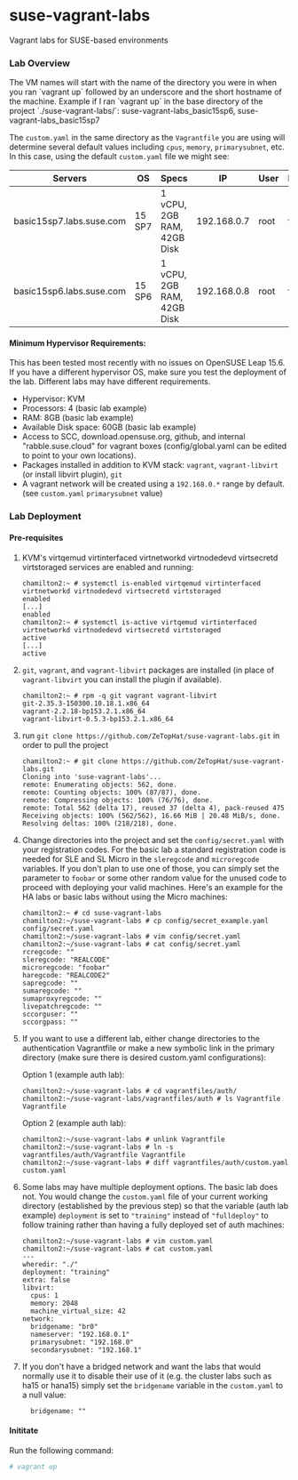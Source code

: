 # suse-vagrant-labs
Vagrant labs for SUSE-based environments

### Lab Overview

<p class="callout info">The VM names will start with the name of the directory you were in when you ran `vagrant up` followed by an underscore and the short hostname of the machine. Example if I ran `vagrant up` in the base directory of the project `./suse-vagrant-labs/`: suse-vagrant-labs_basic15sp6, suse-vagrant-labs_basic15sp7</p>

The `custom.yaml` in the same directory as the `Vagrantfile` you are using will determine several default values including `cpus`, `memory`, `primarysubnet`, etc. In this case, using the default `custom.yaml` file we might see:

|Servers|OS|Specs|IP|User|Password|
|---|---|---|---|---|---|
|basic15sp7.labs.suse.com|15 SP7|1 vCPU, 2GB RAM, 42GB Disk|192.168.0.7|root|vagrant|
|basic15sp6.labs.suse.com|15 SP6|1 vCPU, 2GB RAM, 42GB Disk|192.168.0.8|root|vagrant|


#### Minimum Hypervisor Requirements:

<p class="callout info">This has been tested most recently with no issues on OpenSUSE Leap 15.6. If you have a different hypervisor OS, make sure you test the deployment of the lab. Different labs may have different requirements.</p>

- Hypervisor: KVM
- Processors: 4 (basic lab example)
- RAM: 8GB (basic lab example)
- Available Disk space: 60GB (basic lab example)
- Access to SCC, download.opensuse.org, github, and internal "rabble.suse.cloud" for vagrant boxes (config/global.yaml can be edited to point to your own locations).
- Packages installed in addition to KVM stack: `vagrant`, `vagrant-libvirt` (or install libvirt plugin), `git`
- A vagrant network will be created using a `192.168.0.*` range by default. (see `custom.yaml` `primarysubnet` value)

### Lab Deployment

#### Pre-requisites

1. KVM's virtqemud virtinterfaced virtnetworkd virtnodedevd virtsecretd virtstoraged services are enabled and running:
   
   ```
   chamilton2:~ # systemctl is-enabled virtqemud virtinterfaced virtnetworkd virtnodedevd virtsecretd virtstoraged
   enabled
   [...]
   enabled
   chamilton2:~ # systemctl is-active virtqemud virtinterfaced virtnetworkd virtnodedevd virtsecretd virtstoraged
   active
   [...]
   active
   ```
   
2. `git`, `vagrant`, and `vagrant-libvirt` packages are installed (in place of `vagrant-libvirt` you can install the plugin if available).
   
   ```
   chamilton2:~ # rpm -q git vagrant vagrant-libvirt
   git-2.35.3-150300.10.18.1.x86_64
   vagrant-2.2.18-bp153.2.1.x86_64
   vagrant-libvirt-0.5.3-bp153.2.1.x86_64
   ```
   
3. run `git clone https://github.com/ZeTopHat/suse-vagrant-labs.git` in order to pull the project
   
   ```
   chamilton2:~ # git clone https://github.com/ZeTopHat/suse-vagrant-labs.git
   Cloning into 'suse-vagrant-labs'...
   remote: Enumerating objects: 562, done.
   remote: Counting objects: 100% (87/87), done.
   remote: Compressing objects: 100% (76/76), done.
   remote: Total 562 (delta 17), reused 37 (delta 4), pack-reused 475
   Receiving objects: 100% (562/562), 16.66 MiB | 20.48 MiB/s, done.
   Resolving deltas: 100% (218/218), done.
   ```
   
4. Change directories into the project and set the `config/secret.yaml` with your registration codes. For the basic lab a standard registration code is needed for SLE and SL Micro in the `sleregcode` and `microregcode` variables. If you don't plan to use one of those, you can simply set the parameter to `foobar` or some other random value for the unused code to proceed with deploying your valid machines. Here's an example for the HA labs or basic labs without using the Micro machines:
   
   ```
   chamilton2:~ # cd suse-vagrant-labs
   chamilton2:~/suse-vagrant-labs # cp config/secret_example.yaml config/secret.yaml
   chamilton2:~/suse-vagrant-labs # vim config/secret.yaml
   chamilton2:~/suse-vagrant-labs # cat config/secret.yaml
   rcregcode: ""
   sleregcode: "REALCODE"
   microregcode: "foobar"
   haregcode: "REALCODE2"
   sapregcode: ""
   sumaregcode: ""
   sumaproxyregcode: ""
   livepatchregcode: ""
   sccorguser: ""
   sccorgpass: ""
   ```
   
5. If you want to use a different lab, either change directories to the authentication Vagrantfile or make a new symbolic link in the primary directory (make sure there is desired custom.yaml configurations):
   
   Option 1 (example auth lab):
   
   ```
   chamilton2:~/suse-vagrant-labs # cd vagrantfiles/auth/
   chamilton2:~/suse-vagrant-labs/vagrantfiles/auth # ls Vagrantfile
   Vagrantfile
   ```
   
   Option 2 (example auth lab):
   
   ```
   chamilton2:~/suse-vagrant-labs # unlink Vagrantfile
   chamilton2:~/suse-vagrant-labs # ln -s vagrantfiles/auth/Vagrantfile Vagrantfile
   chamilton2:~/suse-vagrant-labs # diff vagrantfiles/auth/custom.yaml custom.yaml
   ```
   
6. Some labs may have multiple deployment options. The basic lab does not. You would change the `custom.yaml` file of your current working directory (established by the previous step) so that the variable (auth lab example) `deployment` is set to `"training"` instead of `"fulldeploy"` to follow training rather than having a fully deployed set of auth machines:
   
   ```
   chamilton2:~/suse-vagrant-labs # vim custom.yaml
   chamilton2:~/suse-vagrant-labs # cat custom.yaml
   ---
   wheredir: "./"
   deployment: "training"
   extra: false
   libvirt:
     cpus: 1
     memory: 2048
     machine_virtual_size: 42
   network:
     bridgename: "br0"
     nameserver: "192.168.0.1"
     primarysubnet: "192.168.0"
     secondarysubnet: "192.168.1"
   ```

7. If you don't have a bridged network and want the labs that would normally use it to disable their use of it (e.g. the cluster labs such as ha15 or hana15) simply set the `bridgename` variable in the `custom.yaml` to a null value:

   ```
     bridgename: ""
   ```

#### Inititate

Run the following command:

```bash
# vagrant up
```
